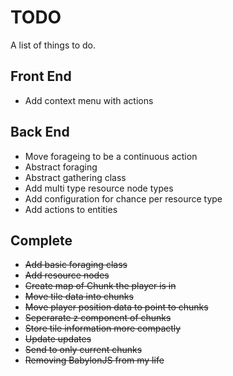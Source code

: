 # TODO
A list of things to do.

## Front End
* Add context menu with actions

## Back End
* Move forageing to be a continuous action
* Abstract foraging
* Abstract gathering class
* Add multi type resource node types
* Add configuration for chance per resource type
* Add actions to entities

## Complete
* ~~Add basic foraging class~~
* ~~Add resource nodes~~
* ~~Create map of Chunk the player is in~~
* ~~Move tile data into chunks~~
* ~~Move player position data to point to chunks~~
* ~~Seperarate z component of chunks~~
* ~~Store tile information more compactly~~
* ~~Update updates~~
* ~~Send to only current chunks~~
* ~~Removing BabylonJS from my life~~
